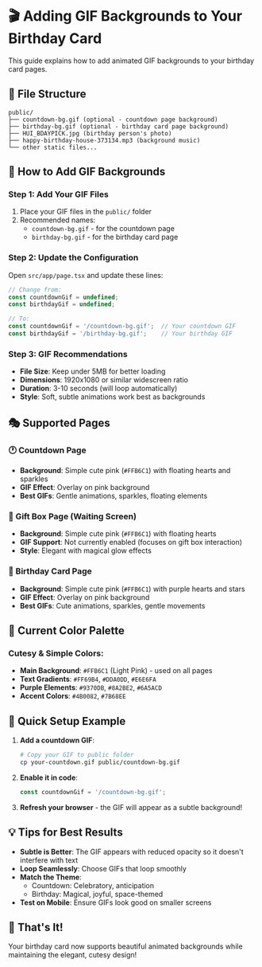 # 🎬 Adding GIF Backgrounds to Your Birthday Card

This guide explains how to add animated GIF backgrounds to your birthday card pages.

## 📁 File Structure

```
public/
├── countdown-bg.gif (optional - countdown page background)
├── birthday-bg.gif (optional - birthday card page background)
├── HUI_BDAYPICK.jpg (birthday person's photo)
├── happy-birthday-house-373134.mp3 (background music)
└── other static files...
```

## 🎨 How to Add GIF Backgrounds

### Step 1: Add Your GIF Files
1. Place your GIF files in the `public/` folder
2. Recommended names:
   - `countdown-bg.gif` - for the countdown page
   - `birthday-bg.gif` - for the birthday card page

### Step 2: Update the Configuration
Open `src/app/page.tsx` and update these lines:

```typescript
// Change from:
const countdownGif = undefined;
const birthdayGif = undefined;

// To:
const countdownGif = '/countdown-bg.gif';  // Your countdown GIF
const birthdayGif = '/birthday-bg.gif';    // Your birthday GIF
```

### Step 3: GIF Recommendations
- **File Size**: Keep under 5MB for better loading
- **Dimensions**: 1920x1080 or similar widescreen ratio
- **Duration**: 3-10 seconds (will loop automatically)
- **Style**: Soft, subtle animations work best as backgrounds

## 🎭 Supported Pages

### 🕐 Countdown Page
- **Background**: Simple cute pink (`#FFB6C1`) with floating hearts and sparkles
- **GIF Effect**: Overlay on pink background
- **Best GIFs**: Gentle animations, sparkles, floating elements

### 🎁 Gift Box Page (Waiting Screen)
- **Background**: Simple cute pink (`#FFB6C1`) with floating hearts
- **GIF Support**: Not currently enabled (focuses on gift box interaction)
- **Style**: Elegant with magical glow effects

### 🎂 Birthday Card Page
- **Background**: Simple cute pink (`#FFB6C1`) with purple hearts and stars
- **GIF Effect**: Overlay on pink background
- **Best GIFs**: Cute animations, sparkles, gentle movements

## 🎨 Current Color Palette

### Cutesy & Simple Colors:
- **Main Background**: `#FFB6C1` (Light Pink) - used on all pages
- **Text Gradients**: `#FF69B4`, `#DDA0DD`, `#E6E6FA`
- **Purple Elements**: `#9370DB`, `#8A2BE2`, `#6A5ACD`
- **Accent Colors**: `#4B0082`, `#7B68EE`

## 🚀 Quick Setup Example

1. **Add a countdown GIF**:
   ```bash
   # Copy your GIF to public folder
   cp your-countdown.gif public/countdown-bg.gif
   ```

2. **Enable it in code**:
   ```typescript
   const countdownGif = '/countdown-bg.gif';
   ```

3. **Refresh your browser** - the GIF will appear as a subtle background!

## 💡 Tips for Best Results

- **Subtle is Better**: The GIF appears with reduced opacity so it doesn't interfere with text
- **Loop Seamlessly**: Choose GIFs that loop smoothly
- **Match the Theme**: 
  - Countdown: Celebratory, anticipation
  - Birthday: Magical, joyful, space-themed
- **Test on Mobile**: Ensure GIFs look good on smaller screens

## 🎉 That's It!

Your birthday card now supports beautiful animated backgrounds while maintaining the elegant, cutesy design! 
